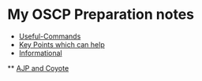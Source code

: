 # My OSCP Preparation notes

* [Useful-Commands](./useful-commands.md)
* [Key Points which can help](./key-points.md)
* [Informational](./info)

** [AJP and Coyote](./info/ajp-Coyote.md) 